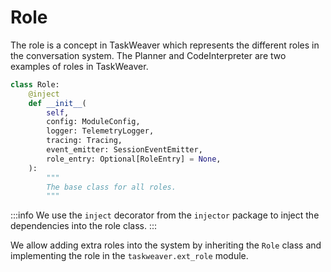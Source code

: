 # Role

The role is a concept in TaskWeaver which represents the different roles in the conversation system.
The Planner and CodeInterpreter are two examples of roles in TaskWeaver.

```python
class Role:
    @inject
    def __init__(
        self,
        config: ModuleConfig,
        logger: TelemetryLogger,
        tracing: Tracing,
        event_emitter: SessionEventEmitter,
        role_entry: Optional[RoleEntry] = None,
    ):
        """
        The base class for all roles.
        """
```
:::info
We use the `inject` decorator from the `injector` package to inject the dependencies into the role class.
:::

We allow adding extra roles into the system by inheriting the `Role` class and implementing the role in
the `taskweaver.ext_role` module. 